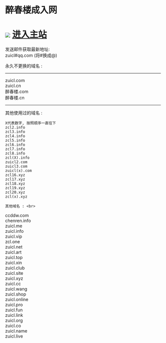 
<h1>醉春楼成入网</h1>
<h1>
<img src="https://cdn.lmccc.com/ico/zcl.ico">
<a href="https://www.ccddw.com/?adref=github_com"> 进入主站 </a></h1>

发送邮件获取最新地址:<br>
zuicl#qq.com (将#换成@)

永久不更换的域名 : <br>
<hr />

zuicl.com  <br>
zuicl.cn  <br>
醉春楼.com  <br>
醉春楼.cn  <br>
<hr />

其他使用过的域名 : <br>

	
	X代表数字, 按照顺序一直往下 
	zcl2.info 
	zcl3.info 
	zcl4.info 
	zcl5.info 
	zcl6.info 
	zcl7.info 
	zcl8.info 
	zcl(X).info 
	zuicl2.com
	zuicl3.com
	zuicl(x).com
	zcl16.xyz
	zcl17.xyz
	zcl18.xyz
	zcl19.xyz
	zcl20.xyz
	zcl(x).xyz
	
	其他域名 : <br>
ccddw.com  <br>
chenren.info  <br>
zuicl.me  <br>
zuicl.info  <br>
zuicl.vip  <br>
zcl.one  <br>
zuicl.net  <br>
zuicl.art  <br>
zuicl.top  <br>
zuicl.xin  <br>
zuicl.club  <br>
zuicl.site  <br>
zuicl.xyz  <br>
zuicl.cc  <br>
zuicl.wang  <br>
zuicl.shop  <br>
zuicl.online  <br>
zuicl.pro  <br>
zuicl.fun  <br>
zuicl.link  <br>
zuicl.org  <br>
zuicl.co  <br>
zuicl.name  <br>
zuicl.live  <br>



	
	
